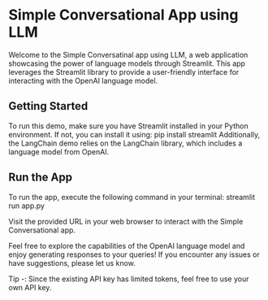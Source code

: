 # Simple Conversational App using LLM
Welcome to the Simple Conversatinal app using LLM, a web application showcasing the power of language models through Streamlit. This app leverages the Streamlit library to provide a user-friendly interface for interacting with the OpenAI language model.

## Getting Started
To run this demo, make sure you have Streamlit installed in your Python environment. If not, you can install it using: pip install streamlit Additionally, the LangChain demo relies on the LangChain library, which includes a language model from OpenAI.

## Run the App
To run the app, execute the following command in your terminal: streamlit run app.py

Visit the provided URL in your web browser to interact with the Simple Conversational app.

Feel free to explore the capabilities of the OpenAI language model and enjoy generating responses to your queries! If you encounter any issues or have suggestions, please let us know.

Tip -:
Since the existing API key has limited tokens, feel free to use your own API key.
